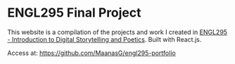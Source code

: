 # ENGL295 Final Project

This website is a compilation of the projects and work I created in [ENGL295 - Introduction to Digital Storytelling and Poetics](https://app.testudo.umd.edu/soc/202308/ENGL/ENGL295). Built with React.js.

Access at: https://github.com/MaanasG/engl295-portfolio